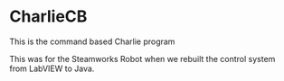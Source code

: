 # CharlieCB
This is the command based Charlie program

This was for the Steamworks Robot when we rebuilt the control system from LabVIEW to Java. 
